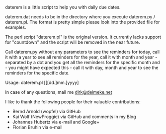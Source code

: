 
daterem is a little script to help you with daily due dates.

daterem.dat needs to be in the directory where you execute daterem.py / daterem.pl. The format is pretty simple please look into the provided file for examples.

The perl script "daterem.pl" is the original version. It currently lacks support for "countdown" and the script will be removed in the near future.

Call daterem.py without any parameters to see the reminders for today, call it with a year to see all reminders for the year, call it with month and year - separated by a dot and you get all the reminders for the specific month and - you might have expected this - call it with day, month and year to see the reminders for the specific date.

Usage: daterem.pl [[[dd.]mm.]yyyy]

In case of any questions, mail me dirk@deimeke.net

I like to thank the following people for their valuable contributions:
- Bernd Arnold (wopfel) via GitHub
- Kai Wolf (NewProggie) via GitHub and comments in my Blog
- Johannes Hubertz via e-mail and Google+
- Florian Bruhin via e-mail
